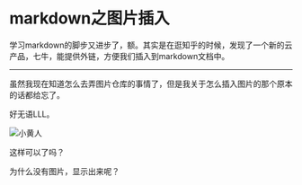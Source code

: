 # markdown之图片插入

学习markdown的脚步又进步了，额。其实是在逛知乎的时候，发现了一个新的云产品，七牛，能提供外链，方便我们插入到markdown文档中。

---------

虽然我现在知道怎么去弄图片仓库的事情了，但是我关于怎么插入图片的那个原本的话都给忘了。

好无语LLL。

![小黄人](http://okqp59hwu.bkt.clouddn.com/%E5%B0%8F%E9%BB%84%E4%BA%BA%E5%A4%B4%E5%83%8F.jpg)

这样可以了吗？

为什么没有图片，显示出来呢？

